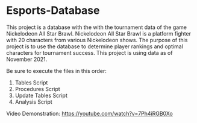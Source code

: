 # Esports-Database

This project is a database with the with the tournament data of the game Nickelodeon All Star Brawl. 
Nickelodeon All Star Brawl is a platform fighter with 20 characters from various Nickelodeon shows.
The purpose of this project is to use the database to determine player rankings and optimal characters for tournament success.
This project is using data as of November 2021.

Be sure to execute the files in this order:
1. Tables Script
2. Procedures Script
3. Update Tables Script
4. Analysis Script

Video Demonstration: https://youtube.com/watch?v=7Ph4iRGB0Xo
